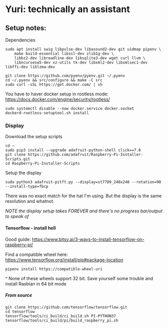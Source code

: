 # Yuri: technically an assistant

## Setup notes:


Dependencies
```
sudo apt install swig libpulse-dev libasound2-dev git uidmap pipenv \
	make build-essential libssl-dev zlib1g-dev \
	libbz2-dev libreadline-dev libsqlite3-dev wget curl llvm \
	libncursesw5-dev xz-utils tk-dev libxml2-dev libxmlsec1-dev libffi-dev liblzma-dev

git clone https://github.com/pyenv/pyenv.git ~/.pyenv
cd ~/.pyenv && src/configure && make -C src
sudo curl -sSL https://get.docker.com/ | sh
```

You have to haver docker setup in rootless mode: https://docs.docker.com/engine/security/rootless/
```
sudo systemctl disable --now docker.service docker.socket
dockerd-rootless-setuptool.sh install
```

### Display
Download the setup scripts
```
cd ~
sudo pip3 install --upgrade adafruit-python-shell click==7.0
git clone https://github.com/adafruit/Raspberry-Pi-Installer-Scripts.git
cd Raspberry-Pi-Installer-Scripts
```

Setup the display
```
sudo python3 adafruit-pitft.py --display=st7789_240x240 --rotation=90 --install-type=fbcp
```
There was no exact match for the hat I'm using. But the display is the same resolution and whatnot.

_NOTE the display setup takes FOREVER and there's no progress bar/output to speak of_

#### Tensorflow - install hell
Good guide: https://www.bitsy.ai/3-ways-to-install-tensorflow-on-raspberry-pi/

Find a compatible wheel here: https://www.tensorflow.org/install/pip#package-location
```
pipenv install https://compatible-wheel-uri
```
^ None of these wheels support 32 bit. Save yourself some trouble and install Rasbian in 64 bit mode 


##### From source
```
git clone https://github.com/tensorflow/tensorflow.git
cd tensorflow
tensorflow/tools/ci_build/ci_build.sh PI-PYTHON37 tensorflow/tools/ci_build/pi/build_raspberry_pi.sh
``` 


